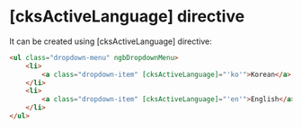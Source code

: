 # [cksActiveLanguage] directive

It can be created using [cksActiveLanguage] directive:

```html
<ul class="dropdown-menu" ngbDropdownMenu>
    <li>
        <a class="dropdown-item" [cksActiveLanguage]="'ko'">Korean</a>
    </li>
    <li>
        <a class="dropdown-item" [cksActiveLanguage]="'en'">English</a>
    </li>
</ul>
```
